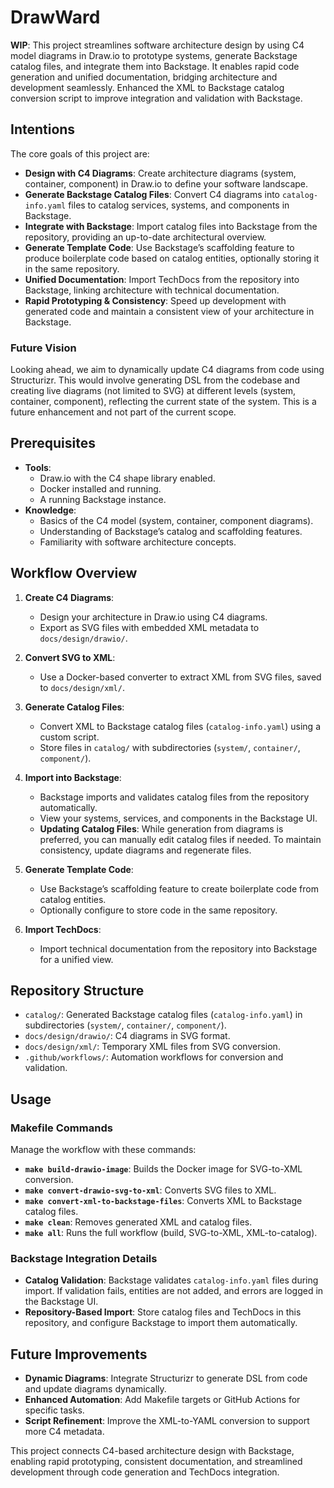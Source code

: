 # DrawWard

**WIP**: This project streamlines software architecture design by using C4 model diagrams in Draw.io to prototype systems, generate Backstage catalog files, and integrate them into Backstage. It enables rapid code generation and unified documentation, bridging architecture and development seamlessly. Enhanced the XML to Backstage catalog conversion script to improve integration and validation with Backstage.

## Intentions

The core goals of this project are:

- **Design with C4 Diagrams**: Create architecture diagrams (system, container, component) in Draw.io to define your software landscape.
- **Generate Backstage Catalog Files**: Convert C4 diagrams into `catalog-info.yaml` files to catalog services, systems, and components in Backstage.
- **Integrate with Backstage**: Import catalog files into Backstage from the repository, providing an up-to-date architectural overview.
- **Generate Template Code**: Use Backstage’s scaffolding feature to produce boilerplate code based on catalog entities, optionally storing it in the same repository.
- **Unified Documentation**: Import TechDocs from the repository into Backstage, linking architecture with technical documentation.
- **Rapid Prototyping & Consistency**: Speed up development with generated code and maintain a consistent view of your architecture in Backstage.

### Future Vision

Looking ahead, we aim to dynamically update C4 diagrams from code using Structurizr. This would involve generating DSL from the codebase and creating live diagrams (not limited to SVG) at different levels (system, container, component), reflecting the current state of the system. This is a future enhancement and not part of the current scope.

## Prerequisites

- **Tools**:
  - Draw.io with the C4 shape library enabled.
  - Docker installed and running.
  - A running Backstage instance.
- **Knowledge**:
  - Basics of the C4 model (system, container, component diagrams).
  - Understanding of Backstage’s catalog and scaffolding features.
  - Familiarity with software architecture concepts.

## Workflow Overview

1. **Create C4 Diagrams**:
   - Design your architecture in Draw.io using C4 diagrams.
   - Export as SVG files with embedded XML metadata to `docs/design/drawio/`.

2. **Convert SVG to XML**:
   - Use a Docker-based converter to extract XML from SVG files, saved to `docs/design/xml/`.

3. **Generate Catalog Files**:
   - Convert XML to Backstage catalog files (`catalog-info.yaml`) using a custom script.
   - Store files in `catalog/` with subdirectories (`system/`, `container/`, `component/`).

4. **Import into Backstage**:
   - Backstage imports and validates catalog files from the repository automatically.
   - View your systems, services, and components in the Backstage UI.
   - **Updating Catalog Files**: While generation from diagrams is preferred, you can manually edit catalog files if needed. To maintain consistency, update diagrams and regenerate files.

5. **Generate Template Code**:
   - Use Backstage’s scaffolding feature to create boilerplate code from catalog entities.
   - Optionally configure to store code in the same repository.

6. **Import TechDocs**:
   - Import technical documentation from the repository into Backstage for a unified view.

## Repository Structure

- `catalog/`: Generated Backstage catalog files (`catalog-info.yaml`) in subdirectories (`system/`, `container/`, `component/`).
- `docs/design/drawio/`: C4 diagrams in SVG format.
- `docs/design/xml/`: Temporary XML files from SVG conversion.
- `.github/workflows/`: Automation workflows for conversion and validation.

## Usage

### Makefile Commands

Manage the workflow with these commands:

- **`make build-drawio-image`**: Builds the Docker image for SVG-to-XML conversion.
- **`make convert-drawio-svg-to-xml`**: Converts SVG files to XML.
- **`make convert-xml-to-backstage-files`**: Converts XML to Backstage catalog files.
- **`make clean`**: Removes generated XML and catalog files.
- **`make all`**: Runs the full workflow (build, SVG-to-XML, XML-to-catalog).

### Backstage Integration Details

- **Catalog Validation**: Backstage validates `catalog-info.yaml` files during import. If validation fails, entities are not added, and errors are logged in the Backstage UI.
- **Repository-Based Import**: Store catalog files and TechDocs in this repository, and configure Backstage to import them automatically.

## Future Improvements

- **Dynamic Diagrams**: Integrate Structurizr to generate DSL from code and update diagrams dynamically.
- **Enhanced Automation**: Add Makefile targets or GitHub Actions for specific tasks.
- **Script Refinement**: Improve the XML-to-YAML conversion to support more C4 metadata.

This project connects C4-based architecture design with Backstage, enabling rapid prototyping, consistent documentation, and streamlined development through code generation and TechDocs integration.
